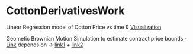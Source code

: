 # CottonDerivativesWork

Linear Regression model of Cotton Price vs time & [Visualization]([url](https://github.com/lukewaehner/CottonDerivativesWork/blob/main/cotton_price.py)https://github.com/lukewaehner/CottonDerivativesWork/blob/main/cotton_price.py)

Geometic Brownian Motion Simulation to estimate contract price bounds - [Link]([url](https://github.com/lukewaehner/CottonDerivativesWork/blob/main/SimulatingStockPrice.R)https://github.com/lukewaehner/CottonDerivativesWork/blob/main/SimulatingStockPrice.R)
depends on -> [link1]([url](https://github.com/lukewaehner/CottonDerivativesWork/blob/main/CottonInference.R)https://github.com/lukewaehner/CottonDerivativesWork/blob/main/CottonInference.R) + [link2]([url](https://github.com/lukewaehner/CottonDerivativesWork/blob/main/CottonStats.R)https://github.com/lukewaehner/CottonDerivativesWork/blob/main/CottonStats.R)
